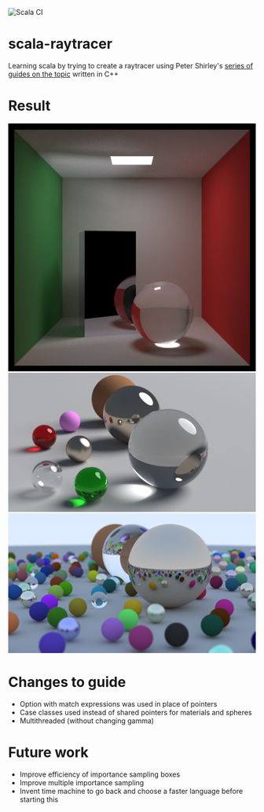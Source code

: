 ![Scala CI](https://github.com/elieseek/scala-raytracer/workflows/Scala%20CI/badge.svg)
# scala-raytracer
Learning scala by trying to create a raytracer using Peter Shirley's [series of guides on the topic](https://raytracing.github.io/books/RayTracingInOneWeekend.html#overview) written in C++
# Result
![Cornell Box](https://github.com/elieseek/scala-raytracer/blob/master/result/Cornell%20box.png)
![with lighting](https://github.com/elieseek/scala-raytracer/blob/master/result/lighting%201920.png)
![final product](https://github.com/elieseek/scala-raytracer/blob/master/result/final.png)

# Changes to guide
- Option with match expressions was used in place of pointers
- Case classes used instead of shared pointers for materials and spheres
- Multithreaded (without changing gamma)

# Future work
- Improve efficiency of importance sampling boxes
- Improve multiple importance sampling
- Invent time machine to go back and choose a faster language before starting this
